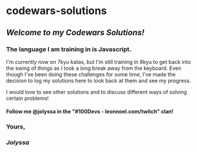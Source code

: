 # codewars-solutions

## *Welcome to my Codewars Solutions!*

### The language I am training in is **Javascript**.

I'm currently now on 7kyu katas, but I'm still training in 8kyu to get back into the swing of things as I took a long break away from the keyboard. Even though I've been doing these challenges for some time, I've made the decision to log my solutions here to look back at them and see my progress.

I would love to see other solutions and to discuss different ways of solving certain problems!

#### Follow me @jolyssa in the "#100Devs - leonnoel.com/twitch" clan!

### Yours,
### ***Jolyssa***